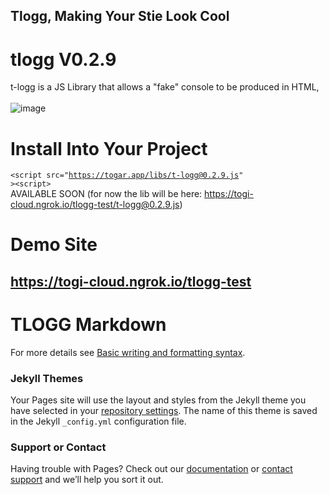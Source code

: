 ## Tlogg, Making Your Stie Look Cool

# tlogg V0.2.9
t-logg is a JS Library that allows a "fake" console to be produced in HTML,<br><br>
![image](https://user-images.githubusercontent.com/71170613/151911503-01a7840d-2897-41b3-9bd8-b13fc007bb4f.png)
# Install Into Your Project
<code>&lt;script src="https://togar.app/libs/t-logg@0.2.9.js" &gt;&lt;script&gt;</code><br>
AVAILABLE SOON (for now the lib will be here: https://togi-cloud.ngrok.io/tlogg-test/t-logg@0.2.9.js)
# Demo Site
## https://togi-cloud.ngrok.io/tlogg-test
# TLOGG Markdown

For more details see [Basic writing and formatting syntax](https://docs.github.com/en/github/writing-on-github/getting-started-with-writing-and-formatting-on-github/basic-writing-and-formatting-syntax).

### Jekyll Themes

Your Pages site will use the layout and styles from the Jekyll theme you have selected in your [repository settings](https://github.com/TOG11/tlogg/settings/pages). The name of this theme is saved in the Jekyll `_config.yml` configuration file.

### Support or Contact

Having trouble with Pages? Check out our [documentation](https://docs.github.com/categories/github-pages-basics/) or [contact support](https://support.github.com/contact) and we’ll help you sort it out.
